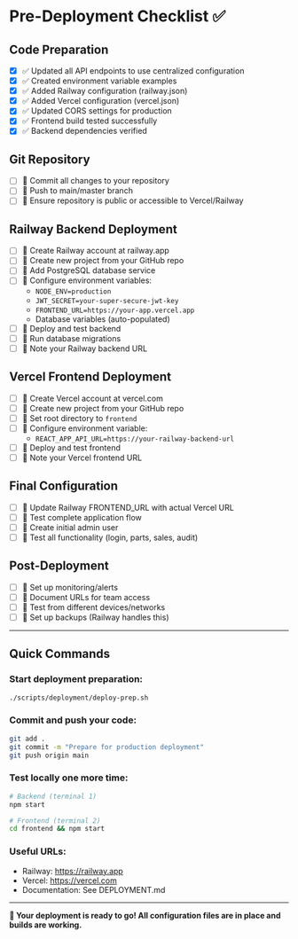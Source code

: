 # Pre-Deployment Checklist ✅

## Code Preparation
- [x] ✅ Updated all API endpoints to use centralized configuration
- [x] ✅ Created environment variable examples
- [x] ✅ Added Railway configuration (railway.json)
- [x] ✅ Added Vercel configuration (vercel.json)
- [x] ✅ Updated CORS settings for production
- [x] ✅ Frontend build tested successfully
- [x] ✅ Backend dependencies verified

## Git Repository
- [ ] 🔄 Commit all changes to your repository
- [ ] 🔄 Push to main/master branch
- [ ] 🔄 Ensure repository is public or accessible to Vercel/Railway

## Railway Backend Deployment
- [ ] 🔄 Create Railway account at railway.app
- [ ] 🔄 Create new project from your GitHub repo
- [ ] 🔄 Add PostgreSQL database service
- [ ] 🔄 Configure environment variables:
  - `NODE_ENV=production`
  - `JWT_SECRET=your-super-secure-jwt-key`
  - `FRONTEND_URL=https://your-app.vercel.app`
  - Database variables (auto-populated)
- [ ] 🔄 Deploy and test backend
- [ ] 🔄 Run database migrations
- [ ] 🔄 Note your Railway backend URL

## Vercel Frontend Deployment
- [ ] 🔄 Create Vercel account at vercel.com
- [ ] 🔄 Create new project from your GitHub repo
- [ ] 🔄 Set root directory to `frontend`
- [ ] 🔄 Configure environment variable:
  - `REACT_APP_API_URL=https://your-railway-backend-url`
- [ ] 🔄 Deploy and test frontend
- [ ] 🔄 Note your Vercel frontend URL

## Final Configuration
- [ ] 🔄 Update Railway FRONTEND_URL with actual Vercel URL
- [ ] 🔄 Test complete application flow
- [ ] 🔄 Create initial admin user
- [ ] 🔄 Test all functionality (login, parts, sales, audit)

## Post-Deployment
- [ ] 🔄 Set up monitoring/alerts
- [ ] 🔄 Document URLs for team access
- [ ] 🔄 Test from different devices/networks
- [ ] 🔄 Set up backups (Railway handles this)

---

## Quick Commands

### Start deployment preparation:
```bash
./scripts/deployment/deploy-prep.sh
```

### Commit and push your code:
```bash
git add .
git commit -m "Prepare for production deployment"
git push origin main
```

### Test locally one more time:
```bash
# Backend (terminal 1)
npm start

# Frontend (terminal 2)
cd frontend && npm start
```

### Useful URLs:
- Railway: https://railway.app
- Vercel: https://vercel.com
- Documentation: See DEPLOYMENT.md

---

**🎯 Your deployment is ready to go! All configuration files are in place and builds are working.**
